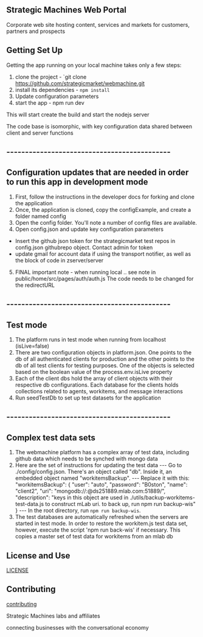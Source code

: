 
## Strategic Machines Web Portal

Corporate web site hosting content, services and markets for customers, partners and prospects

## Getting Set Up

Getting the app running on your local machine takes only a few steps:

1. clone the project - `git clone https://github.com/strategicmarket/webmachine.git
2. install its dependencies - `npm install`
3. Update configuration parameters
4. start the app - npm run dev

This will start create the build and start the nodejs server

The code base is isomorphic, with key configuration data shared between client and server functions

## --------------------------------------------

## Configuration updates that are needed in order to run this app in development mode

1. First, follow the instructions in the developer docs for forking and clone the application
2. Once, the application is cloned, copy the configExample, and create a folder named config
3. Open the config folder. You'll note a number of config files are available.
4. Open config.json and update key configuration parameters
- Insert the github json token for the strategicmarket test repos in config.json githubrepo object. Contact admin for token
- update gmail for account data if using the transport notifier, as well as the block of code in zserver/server
5. FINAL important note - when running local .. see note in public/home/src/pages/auth/auth.js
The code needs to be changed for the redirectURL


## --------------------------------------------

## Test mode
1. The platform runs in test mode when running from localhost (isLive=false)
2. There are two configuration objects in platform.json. One points to the db of all authenticated clients for production and the other points to the db of all test clients for testing purposes. One of the objects is selected based on the boolean value of the process.env.isLive property
3. Each of the client dbs hold the array of client objects with their respective db configurations. Each database for the clients holds collections related to agents, workitems, and message interactions
4. Run seedTestDb to set up test datasets for the application

## --------------------------------------------
## Complex test data sets
1. The webmachine platform has a complex array of test data, including github data which needs to be synched with mongo data
2. Here are the set of instructions for updating the test data
--- Go to ./config/config.json.
There's an object called "db".
Inside it, an embedded object named "workitemsBackup".
--- Replace it with this:
"workitemsBackup": {
      "user": "auto",
      "password": "B0ston",
      "name": "client2",
      "uri": "mongodb://<dbuser>:<dbpassword>@ds251889.mlab.com:51889/<dbname>",
      "description": "keys in this object are used in ./utils/backup-workitems-test-data.js to construct mLab uri. to back up, run npm run backup-wis"
    }
--- In the root directory, run
`npm run backup-wis`.
4. The test databases are automatically refreshed when the servers are started in test mode. In order to restore the workitem.js test data set, however, execute the script 'npm run back-wis' if necessary. This copies a master set of test data for workitems from an mlab db

## License and Use
 [LICENSE](./LICENSE.txt)

## Contributing
 [contributing](.github/CONTRIBUTING.md)

Strategic Machines labs and affiliates

connecting businesses with the conversational economy
